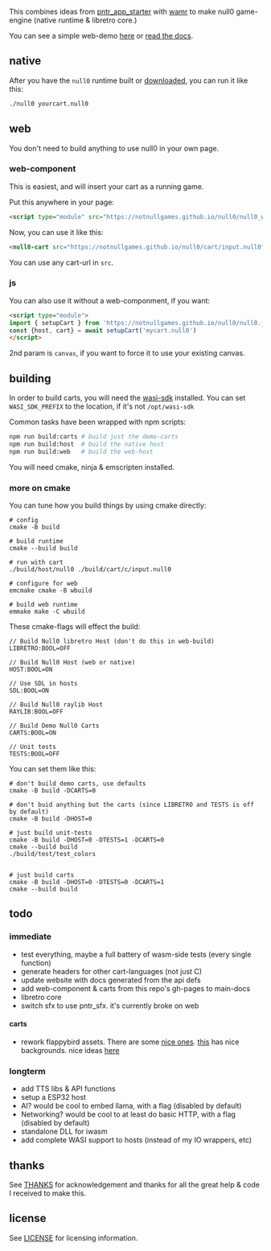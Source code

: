 This combines ideas from [pntr_app_starter](https://github.com/RobLoach/pntr_app_starter) with [wamr](https://github.com/bytecodealliance/wasm-micro-runtime) to make null0 game-engine (native runtime & libretro core.)

You can see a simple web-demo [here](https://notnullgames.github.io/null0) or [read the docs](https://notnullgames.vercel.app/null0).

## native

After you have the `null0` runtime built or [downloaded](https://github.com/notnullgames/null0/releases), you can run it like this:

```sh
./null0 yourcart.null0
```

## web

You don't need to build anything to use null0 in your own page.

### web-component

This is easiest, and will insert your cart as a running game.

Put this anywhere in your page:

```html
<script type="module" src="https://notnullgames.github.io/null0/null0_wc.js"></script>
```

Now, you can use it like this:

```html
<null0-cart src="https://notnullgames.github.io/null0/cart/input.null0"></null0-cart>
```

You can use any cart-url in `src`.

### js

You can also use it without a web-componment, if you want:

```html
<script type="module">
import { setupCart } from 'https://notnullgames.github.io/null0/null0.js'
const {host, cart} = await setupCart('mycart.null0')
</script>
```

2nd param is `canvas`, if you want to force it to use your existing canvas.

## building

In order to build carts, you will need the [wasi-sdk](https://github.com/WebAssembly/wasi-sdk/releases) installed. You can set `WASI_SDK_PREFIX` to the location, if it's not `/opt/wasi-sdk`

Common tasks have been wrapped with npm scripts:

```sh
npm run build:carts # build just the demo-carts
npm run build:host  # build the native host
npm run build:web   # build the web-host
```

You will need cmake, ninja & emscripten installed.

### more on cmake

You can tune how you build things by using cmake directly:

```
# config
cmake -B build

# build runtime
cmake --build build

# run with cart
./build/host/null0 ./build/cart/c/input.null0

# configure for web
emcmake cmake -B wbuild

# build web runtime
emmake make -C wbuild
```

These cmake-flags will effect the build:

```
// Build Null0 libretro Host (don't do this in web-build)
LIBRETRO:BOOL=OFF

// Build Null0 Host (web or native)
HOST:BOOL=ON

// Use SDL in hosts
SDL:BOOL=ON

// Build Null0 raylib Host
RAYLIB:BOOL=OFF

// Build Demo Null0 Carts
CARTS:BOOL=ON

// Unit tests
TESTS:BOOL=OFF
```

You can set them like this:

```
# don't build demo carts, use defaults
cmake -B build -DCARTS=0

# don't buid anything but the carts (since LIBRETRO and TESTS is off by default)
cmake -B build -DHOST=0

# just build unit-tests
cmake -B build -DHOST=0 -DTESTS=1 -DCARTS=0
cmake --build build
./build/test/test_colors


# just build carts
cmake -B build -DHOST=0 -DTESTS=0 -DCARTS=1
cmake --build build
```

## todo

### immediate

- test everything, maybe a full battery of wasm-side tests (every single function)
- generate headers for other cart-languages (not just C)
- update website with docs generated from the api defs
- add web-component & carts from this repo's gh-pages to main-docs
- libretro core
- switch sfx to use pntr_sfx. it's currently broke on web

#### carts

- rework flappybird assets. There are some [nice ones](https://flappybird.io/). [this](https://studio.code.org/flappy) has nice backgrounds. nice ideas [here](https://youtu.be/3IdOCxHGMIo?list=PLhQjrBD2T383Vx9-4vJYFsJbvZ_D17Qzh)


### longterm

- add TTS libs & API functions
- setup a ESP32 host
- AI? would be cool to embed llama, with a flag (disabled by default)
- Networking? would be cool to at least do basic HTTP, with a flag (disabled by default)
- standalone DLL for iwasm
- add complete WASI support to hosts (instead of my IO wrappers, etc)

## thanks

See [THANKS](THANKS.md) for acknowledgement and thanks for all the great help & code I received to make this.


## license

See [LICENSE](LICENSE) for licensing information.
